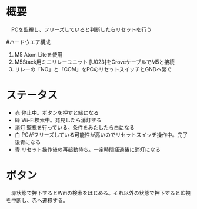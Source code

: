 # 概要
　PCを監視し、フリーズしていると判断したらリセットを行う

#ハードウエア構成

 1. M5 Atom Liteを使用
 2. M5Stack用ミニリレーユニット [U023]をGroveケーブルでM5と接続
 3. リレーの「NO」と「COM」をPCのリセットスイッチとGNDへ繋ぐ

# ステータス

 - 赤 停止中。ボタンを押すと緑になる
 - 緑 Wi-Fi検索中。発見したら消灯する
 - 消灯 監視を行っている。条件をみたしたら白になる
 - 白 PCがフリーズしている可能性が高いのでリセットスイッチ操作中。完了後青になる
 - 青 リセット操作後の再起動待ち。一定時間経過後に消灯になる
 
# ボタン
　赤状態で押下するとWifiの検索をはじめる。それ以外の状態で押下すると監視を中断し、赤へ遷移する。
